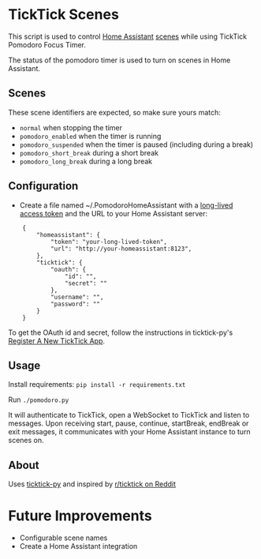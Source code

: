 # TickTick Scenes

This script is used to control [Home Assistant](https://www.home-assistant.io/) [scenes](https://www.home-assistant.io/integrations/scene) while using TickTick Pomodoro Focus Timer.

The status of the pomodoro timer is used to turn on scenes in Home Assistant.

## Scenes

These scene identifiers are expected, so make sure yours match:

 - `normal` when stopping the timer
 - `pomodoro_enabled` when the timer is running
 - `pomodoro_suspended` when the timer is paused (including during a break)
 - `pomodoro_short_break` during a short break
 - `pomodoro_long_break` during a long break

## Configuration

- Create a file named ~/.PomodoroHomeAssistant with a [long-lived access token](https://developers.home-assistant.io/docs/auth_api/#long-lived-access-token) and the URL to your Home Assistant server:

```
    {
        "homeassistant": {
            "token": "your-long-lived-token",
            "url": "http://your-homeassistant:8123",
        },
        "ticktick": {
            "oauth": {
                "id": "",
                "secret": ""
            },
            "username": "",
            "password": ""
        }
    }
```

To get the OAuth id and secret, follow the instructions in ticktick-py's [Register A New TickTick App](https://github.com/lazeroffmichael/ticktick-py#register-a-new-ticktick-app).

## Usage

Install requirements: `pip install -r requirements.txt`

Run `./pomodoro.py`

It will authenticate to TickTick, open a WebSocket to TickTick and listen to messages. Upon receiving start, pause, continue, startBreak, endBreak or exit messages, it communicates with your Home Assistant instance to turn scenes on.

## About

Uses [ticktick-py](https://github.com/lazeroffmichael/ticktick-py) and inspired by [r/ticktick on Reddit](https://www.reddit.com/r/ticktick/comments/yob4h4/api_v2_documentation/)

# Future Improvements

 - Configurable scene names
 - Create a Home Assistant integration
